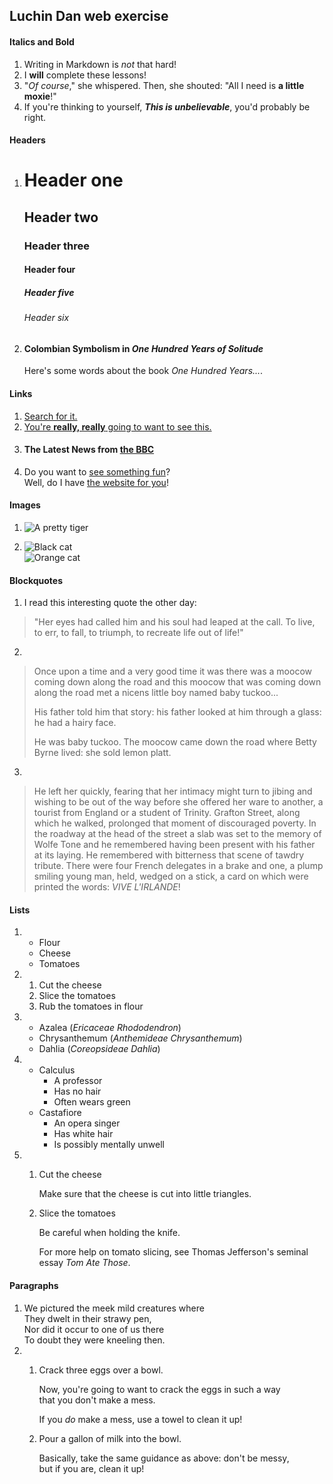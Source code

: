 ## Luchin Dan web exercise

#### Italics and Bold
1. Writing in Markdown is _not_ that hard!
2. I **will** complete these lessons!
3. "_Of course_," she whispered. Then, she shouted: "All I need is **a little moxie**!"
4. If you're thinking to yourself, **_This is unbelievable_**, you'd probably be right.
#### Headers
1. # Header one
   ## Header two
   ### Header three
   #### Header four
   ##### Header five
   ###### Header six
2. #### Colombian Symbolism in _One Hundred Years of Solitude_

   Here's some words about the book _One Hundred Years..._.
#### Links
1. [Search for it.](www.google.com)
2. [You're **really, really** going to want to see this.](www.dailykitten.com)
3. #### The Latest News from [the BBC](www.bbc.com/news)
4. Do you want to [see something fun][a fun place]?  
   Well, do I have [the website for you][another fun place]!

[a fun place]: www.zombo.com
[another fun place]: www.stumbleupon.com
#### Images
1. ![A pretty tiger](https://upload.wikimedia.org/wikipedia/commons/5/56/Tiger.50.jpg)
2. ![Black cat][Black]  
   ![Orange cat][Orange]

   [Black]: https://upload.wikimedia.org/wikipedia/commons/a/a3/81_INF_DIV_SSI.jpg
   [Orange]: http://icons.iconarchive.com/icons/google/noto-emoji-animals-nature/256/22221-cat-icon.png
#### Blockquotes
1. I read this interesting quote the other day:

>"Her eyes had called him and his soul had leaped at the call. To live, to err, to fall, to triumph, to recreate life out of life!"
2. 
>Once upon a time and a very good time it was there was a moocow coming down along the road and this moocow that was coming down along the road met a nicens little boy named baby tuckoo...
>
>His father told him that story: his father looked at him through a glass: he had a hairy face.
>
>He was baby tuckoo. The moocow came down the road where Betty Byrne lived: she sold lemon platt.
3.
>He left her quickly, fearing that her intimacy might turn to jibing and wishing to be out of the way before she offered her ware to another, a tourist from England or a student of Trinity. Grafton Street, along which he walked, prolonged that moment of discouraged poverty. In the roadway at the head of the street a slab was set to the memory of Wolfe Tone and he remembered having been present with his father at its laying. He remembered with bitterness that scene of tawdry tribute. There were four French delegates in a brake and one, a plump smiling young man, held, wedged on a stick, a card on which were printed the words: _VIVE L'IRLANDE_!
#### Lists
1. * Flour
   * Cheese
   * Tomatoes
2. 1. Cut the cheese
   2. Slice the tomatoes
   3. Rub the tomatoes in flour
3. * Azalea (_Ericaceae Rhododendron_)
   * Chrysanthemum (_Anthemideae Chrysanthemum_)
   * Dahlia (_Coreopsideae Dahlia_)
4. * Calculus
     * A professor
     * Has no hair
     * Often wears green
   * Castafiore
     * An opera singer
     * Has white hair
     * Is possibly mentally unwell
5. 1. Cut the cheese

      Make sure that the cheese is cut into little triangles.

   2. Slice the tomatoes
     
      Be careful when holding the knife.

      For more help on tomato slicing, see Thomas Jefferson's seminal essay _Tom Ate Those_.
#### Paragraphs
1. We pictured the meek mild creatures where  
   They dwelt in their strawy pen,  
   Nor did it occur to one of us there  
   To doubt they were kneeling then.
2. 1. Crack three eggs over a bowl.

      Now, you're going to want to crack the eggs in such a way  
   that you don't make a mess.

       If you _do_ make a mess, use a towel to clean it up!

   3. Pour a gallon of milk into the bowl.

       Basically, take the same guidance as above: don't be messy,  
   but if you are, clean it up!
